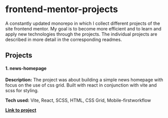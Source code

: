 # frontend-mentor-projects

A constantly updated monorepo in which I collect different projects of the site frontend mentor. My goal is to become more efficient and to learn and apply new technologies through the projects. The individual projects are described in more detail in the corresponding readmes.

## Projects

#### 1. news-homepage

**Description:** The project was about building a simple news homepage with focus on the use of css grid. Built with react in conjunction with vite and scss for styling.

**Tech used:** Vite, React, SCSS, HTML, CSS Grid, Mobile-firstworkflow

[**Link to project**](https://genuine-seahorse-df5d78.netlify.app)
